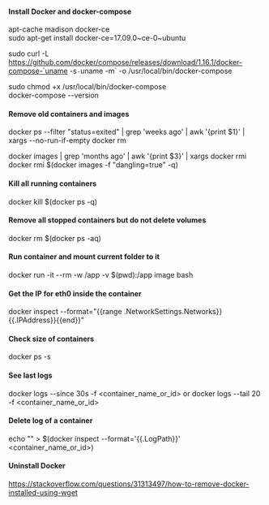 
#### Install Docker and docker-compose
apt-cache madison docker-ce  
sudo apt-get install docker-ce=17.09.0~ce-0~ubuntu  

sudo curl -L https://github.com/docker/compose/releases/download/1.16.1/docker-compose-`uname -s`-`uname -m` -o /usr/local/bin/docker-compose  

sudo chmod +x /usr/local/bin/docker-compose  
docker-compose --version  


#### Remove old containers and images
docker ps --filter "status=exited" | grep 'weeks ago' | awk '{print $1}' | xargs --no-run-if-empty docker rm  

docker images | grep 'months ago' | awk '{print $3}' | xargs docker rmi
docker rmi $(docker images -f "dangling=true" -q)  

#### Kill all running containers
docker kill $(docker ps -q)

#### Remove all stopped containers but do not delete volumes
docker rm $(docker ps -aq)

#### Run container and mount current folder to it
docker run -it --rm -w /app -v $(pwd):/app image bash

#### Get the IP for eth0 inside the container
docker inspect --format="{{range .NetworkSettings.Networks}}{{.IPAddress}}{{end}}"

#### Check size of containers
docker ps -s

#### See last logs
docker logs --since 30s -f <container_name_or_id>
or
docker logs --tail 20 -f <container_name_or_id>

#### Delete log of a container
echo "" > $(docker inspect --format='{{.LogPath}}' <container_name_or_id>)

#### Uninstall Docker
https://stackoverflow.com/questions/31313497/how-to-remove-docker-installed-using-wget  

